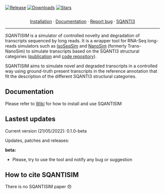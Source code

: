 [![Release](https://img.shields.io/github/v/release/jorgemt98/sqanti-sim?include_prereleases)](https://github.com/jorgemt98/SQANTI-SIM/releases)
[![Downloads](https://img.shields.io/github/downloads/jorgemt98/SQANTI-SIM/total?logo=github)](https://github.com/jorgemt98/SQANTI-SIM)
[![Stars](https://img.shields.io/github/stars/jorgemt98/SQANTI-SIM.svg)](https://github.com/jorgemt98/SQANTI-SIM/stargazers) 

<p align="center">
  <img src="https://github.com/jorgemt98/SQANTI-SIM/blob/main/docs/sqantisim_logo.png" alt="" width="">
</p>

<p align="center">
  <a href="https://github.com/jorgemt98/SQANTI-SIM/blob/main/docs/wiki2.md">Installation</a>
  ·
  <a href="https://github.com/jorgemt98/SQANTI-SIM/blob/main/docs/wiki0.md">Documentation</a>
  ·
  <a href="https://github.com/jorgemt98/SQANTI-SIM/issues">Report bug</a>
  ·
  <a href="https://github.com/ConesaLab/SQANTI3">SQANTI3</a>
</p>

***

*SQANTISIM* is a simulator of controlled novelty and degradation of transcripts sequenced by long reads. It is a wrapper tool for RNA-Seq long-reads simulators such as [IsoSeqSim](https://github.com/yunhaowang/IsoSeqSim) and [NanoSim](https://github.com/bcgsc/NanoSim) (formerly Trans-NanoSim) to simulate transcripts based on the SQANTI3 structural categories ([publication](https://www.ncbi.nlm.nih.gov/pmc/articles/PMC5848618/) and [code repository](https://github.com/ConesaLab/SQANTI3)).

SQANTISIM aims to simulate novel and degraded transcripts in a controlled way using ground-truth present transcripts in the reference annotation that fit the description of the different SQANTI3 structural categories.

## Documentation

Please refer to [Wiki](https://github.com/jorgemt98/SQANTI-SIM/blob/main/docs/wiki0.md) for how to install and use SQANTISIM 

## Lastest updates

Current version (21/05/2022): 0.1.0-beta

Updates, patches and releases:

**beta:**
- Please, try to use the tool and notify any bug or suggestion

## How to cite SQANTISIM

There is no SQANTISIM paper :disappointed:
